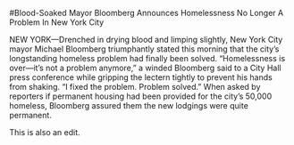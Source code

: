 #Blood-Soaked Mayor Bloomberg Announces Homelessness No Longer A Problem In New York City

NEW YORK—Drenched in drying blood and limping slightly, New York City mayor Michael Bloomberg triumphantly stated this morning that the city’s longstanding homeless problem had finally been solved. “Homelessness is over—it’s not a problem anymore,” a winded Bloomberg said to a City Hall press conference while gripping the lectern tightly to prevent his hands from shaking. “I fixed the problem. Problem solved.” When asked by reporters if permanent housing had been provided for the city’s 50,000 homeless, Bloomberg assured them the new lodgings were quite permanent.

This is also an edit.
